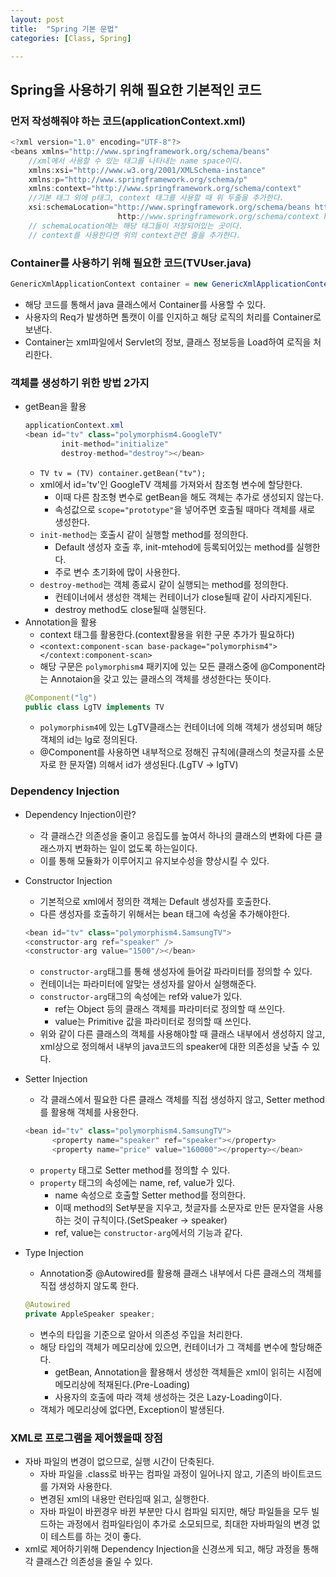 ```yaml
---
layout: post
title:  "Spring 기본 문법"
categories: [Class, Spring]

---
```


## Spring을 사용하기 위해 필요한 기본적인 코드

### 먼저 작성해줘야 하는 코드(applicationContext.xml)
```java
<?xml version="1.0" encoding="UTF-8"?>
<beans xmlns="http://www.springframework.org/schema/beans"
    //xml에서 사용할 수 있는 태그를 나타내는 name space이다.
    xmlns:xsi="http://www.w3.org/2001/XMLSchema-instance"
    xmlns:p="http://www.springframework.org/schema/p"
    xmlns:context="http://www.springframework.org/schema/context"
    //기본 태그 외에 p태그, context 태그를 사용할 때 위 두줄을 추가한다.
	xsi:schemaLocation="http://www.springframework.org/schema/beans http://www.springframework.org/schema/beans/spring-beans-3.0.xsd
	                    http://www.springframework.org/schema/context http://www.springframework.org/schema/context/spring-context-3.0.xsd">
    // schemaLocation에는 해당 태그들이 저장되어있는 곳이다.
    // context를 사용한다면 위의 context관련 줄을 추가한다.
```

### Container를 사용하기 위해 필요한 코드(TVUser.java)
```java
GenericXmlApplicationContext container = new GenericXmlApplicationContext("applicationContext.xml");
```

- 해당 코드를 통해서 java 클래스에서 Container를 사용할 수 있다.
- 사용자의 Req가 발생하면 톰캣이 이를 인지하고 해당 로직의 처리를 Container로 보낸다.
- Container는 xml파일에서 Servlet의 정보, 클래스 정보등을 Load하여 로직을 처리한다.

### 객체를 생성하기 위한 방법 2가지
- getBean을 활용
  ```java
  applicationContext.xml
  <bean id="tv" class="polymorphism4.GoogleTV"
		  init-method="initialize"
		  destroy-method="destroy"></bean>
  ```
  - `TV tv = (TV) container.getBean("tv");`
  - xml에서 id='tv'인 GoogleTV 객체를 가져와서 참조형 변수에 할당한다.
    - 이때 다른 참조형 변수로 getBean을 해도 객체는 추가로 생성되지 않는다.
    - 속성값으로 `scope="prototype"`을 넣어주면 호출될 때마다 객체를 새로 생성한다.
  - `init-method`는 호출시 같이 실행할 method를 정의한다.
    - Default 생성자 호출 후, init-mtehod에 등록되어있는 method를 실행한다.
    - 주로 변수 초기화에 많이 사용한다.
  - `destroy-method`는 객체 종료시 같이 실행되는 method를 정의한다.
    - 컨테이너에서 생성한 객체는 컨테이너가 close될때 같이 사라지게된다.
    - destroy method도 close될때 실행된다.
- Annotation을 활용
  - context 태그를 활용한다.(context활용을 위한 구문 추가가 필요하다)
  - `<context:component-scan base-package="polymorphism4"></context:component-scan>`
  - 해당 구문은 `polymorphism4` 패키지에 있는 모든 클래스중에 @Component라는 Annotaion을 갖고 있는 클래스의 객체를 생성한다는 뜻이다.
  ```java
  @Component("lg")
  public class LgTV implements TV
  ```
  - `polymorphism4`에 있는 LgTV클래스는 컨테이너에 의해 객체가 생성되며 해당 객체의 id는 lg로 정의된다.
  - @Component를 사용하면 내부적으로 정해진 규칙에(클래스의 첫글자를 소문자로 한 문자열) 의해서 id가 생성된다.(LgTV -> lgTV)

### Dependency Injection
- Dependency Injection이란?
  - 각 클래스간 의존성을 줄이고 응집도를 높여서 하나의 클래스의 변화에 다른 클래스까지 변화하는 일이 없도록 하는일이다.
  - 이를 통해 모듈화가 이루어지고 유지보수성을 향상시킬 수 있다.
- Constructor Injection
  - 기본적으로 xml에서 정의한 객체는 Default 생성자를 호출한다.
  - 다른 생성자를 호출하기 위해서는 bean 태그에 속성울 추가해야한다.
  ```java
  <bean id="tv" class="polymorphism4.SamsungTV">
  <constructor-arg ref="speaker" />
  <constructor-arg value="1500"/></bean>
  ```

  - `constructor-arg`태그를 통해 생성자에 들어갈 파라미터를 정의할 수 있다.
  - 컨테이너는 파라미터에 알맞는 생성자를 알아서 실행해준다.
  - `constructor-arg`태그의 속성에는 ref와 value가 있다.
    - ref는 Object 등의 클래스 객체를 파라미터로 정의할 때 쓰인다.
    - value는 Primitive 값을 파라미터로 정의할 때 쓰인다.
  - 위와 같이 다른 클래스의 객체를 사용해야할 때 클래스 내부에서 생성하지 않고, xml상으로 정의해서 내부의 java코드의 speaker에 대한 의존성을 낮출 수 있다.
- Setter Injection
  - 각 클래스에서 필요한 다른 클래스 객체를 직접 생성하지 않고, Setter method를 활용해 객체를 사용한다.
  ```java
  <bean id="tv" class="polymorphism4.SamsungTV">
		<property name="speaker" ref="speaker"></property>
		<property name="price" value="160000"></property></bean>
  ```

  - `property` 태그로 Setter method를 정의할 수 있다.
  - `property` 태그의 속성에는 name, ref, value가 있다.
    - name 속성으로 호출할 Setter method를 정의한다.
    - 이때 method의 Set부분을 지우고, 첫글자를 소문자로 만든 문자열을 사용하는 것이 규칙이다.(SetSpeaker -> speaker)
    - ref, value는 `constructor-arg`에서의 기능과 같다.
- Type Injection
  - Annotation중 @Autowired를 활용해 클래스 내부에서 다른 클래스의 객체를 직접 생성하지 않도록 한다.
  ```java
  @Autowired
  private AppleSpeaker speaker;
  ```
  - 변수의 타입을 기준으로 알아서 의존성 주입을 처리한다.
  - 해당 타입의 객체가 메모리상에 있으면, 컨테이너가 그 객체를 변수에 할당해준다.
    - getBean, Annotation을 활용해서 생성한 객체들은 xml이 읽히는 시점에 메모리상에 적재된다.(Pre-Loading)
    - 사용자의 호출에 따라 객체 생성하는 것은 Lazy-Loading이다.
  - 객체가 메모리상에 없다면, Exception이 발생된다.

### XML로 프로그램을 제어했을때 장점
- 자바 파일의 변경이 없으므로, 실행 시간이 단축된다.
  - 자바 파일을 .class로 바꾸는 컴파일 과정이 일어나지 않고, 기존의 바이트코드를 가져와 사용한다.
  - 변경된 xml의 내용만 런타임때 읽고, 실행한다.
  - 자바 파일이 바뀐경우 바뀐 부분만 다시 컴파일 되지만, 해당 파일들을 모두 빌드하는 과정에서 컴파일타임이 추가로 소모되므로, 최대한 자바파일의 변경 없이 테스트를 하는 것이 좋다.
- xml로 제어하기위해 Dependency Injection을 신경쓰게 되고, 해당 과정을 통해 각 클래스간 의존성을 줄일 수 있다.